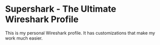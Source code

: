 # Supershark - The Ultimate Wireshark Profile

This is my personal Wireshark profile. It has customizations that make
my work much easier.
